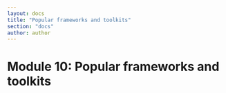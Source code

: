 ```yaml
---
layout: docs
title: "Popular frameworks and toolkits"
section: "docs"
author: author
---
```


# Module 10: Popular frameworks and toolkits
